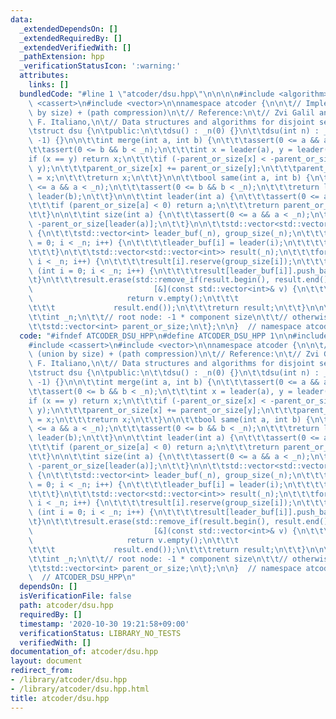 ```yaml
---
data:
  _extendedDependsOn: []
  _extendedRequiredBy: []
  _extendedVerifiedWith: []
  _pathExtension: hpp
  _verificationStatusIcon: ':warning:'
  attributes:
    links: []
  bundledCode: "#line 1 \"atcoder/dsu.hpp\"\n\n\n\n#include <algorithm>\n#include\
    \ <cassert>\n#include <vector>\n\nnamespace atcoder {\n\n\t// Implement (union\
    \ by size) + (path compression)\n\t// Reference:\n\t// Zvi Galil and Giuseppe\
    \ F. Italiano,\n\t// Data structures and algorithms for disjoint set union problems\n\
    \tstruct dsu {\n\tpublic:\n\t\tdsu() : _n(0) {}\n\t\tdsu(int n) : _n(n), parent_or_size(n,\
    \ -1) {}\n\n\t\tint merge(int a, int b) {\n\t\t\tassert(0 <= a && a < _n);\n\t\
    \t\tassert(0 <= b && b < _n);\n\t\t\tint x = leader(a), y = leader(b);\n\t\t\t\
    if (x == y) return x;\n\t\t\tif (-parent_or_size[x] < -parent_or_size[y]) std::swap(x,\
    \ y);\n\t\t\tparent_or_size[x] += parent_or_size[y];\n\t\t\tparent_or_size[y]\
    \ = x;\n\t\t\treturn x;\n\t\t}\n\n\t\tbool same(int a, int b) {\n\t\t\tassert(0\
    \ <= a && a < _n);\n\t\t\tassert(0 <= b && b < _n);\n\t\t\treturn leader(a) ==\
    \ leader(b);\n\t\t}\n\n\t\tint leader(int a) {\n\t\t\tassert(0 <= a && a < _n);\n\
    \t\t\tif (parent_or_size[a] < 0) return a;\n\t\t\treturn parent_or_size[a] = leader(parent_or_size[a]);\n\
    \t\t}\n\n\t\tint size(int a) {\n\t\t\tassert(0 <= a && a < _n);\n\t\t\treturn\
    \ -parent_or_size[leader(a)];\n\t\t}\n\n\t\tstd::vector<std::vector<int>> groups()\
    \ {\n\t\t\tstd::vector<int> leader_buf(_n), group_size(_n);\n\t\t\tfor (int i\
    \ = 0; i < _n; i++) {\n\t\t\t\tleader_buf[i] = leader(i);\n\t\t\t\tgroup_size[leader_buf[i]]++;\n\
    \t\t\t}\n\t\t\tstd::vector<std::vector<int>> result(_n);\n\t\t\tfor (int i = 0;\
    \ i < _n; i++) {\n\t\t\t\tresult[i].reserve(group_size[i]);\n\t\t\t}\n\t\t\tfor\
    \ (int i = 0; i < _n; i++) {\n\t\t\t\tresult[leader_buf[i]].push_back(i);\n\t\t\
    \t}\n\t\t\tresult.erase(std::remove_if(result.begin(), result.end(),\n\t\t\t \
    \                           [&](const std::vector<int>& v) {\n\t\t\t\t       \
    \                     return v.empty();\n\t\t\t                            }),\n\
    \t\t\t             result.end());\n\t\t\treturn result;\n\t\t}\n\n\tprivate:\n\
    \t\tint _n;\n\t\t// root node: -1 * component size\n\t\t// otherwise: parent\n\
    \t\tstd::vector<int> parent_or_size;\n\t};\n\n}  // namespace atcoder\n\n\n"
  code: "#ifndef ATCODER_DSU_HPP\n#define ATCODER_DSU_HPP 1\n\n#include <algorithm>\n\
    #include <cassert>\n#include <vector>\n\nnamespace atcoder {\n\n\t// Implement\
    \ (union by size) + (path compression)\n\t// Reference:\n\t// Zvi Galil and Giuseppe\
    \ F. Italiano,\n\t// Data structures and algorithms for disjoint set union problems\n\
    \tstruct dsu {\n\tpublic:\n\t\tdsu() : _n(0) {}\n\t\tdsu(int n) : _n(n), parent_or_size(n,\
    \ -1) {}\n\n\t\tint merge(int a, int b) {\n\t\t\tassert(0 <= a && a < _n);\n\t\
    \t\tassert(0 <= b && b < _n);\n\t\t\tint x = leader(a), y = leader(b);\n\t\t\t\
    if (x == y) return x;\n\t\t\tif (-parent_or_size[x] < -parent_or_size[y]) std::swap(x,\
    \ y);\n\t\t\tparent_or_size[x] += parent_or_size[y];\n\t\t\tparent_or_size[y]\
    \ = x;\n\t\t\treturn x;\n\t\t}\n\n\t\tbool same(int a, int b) {\n\t\t\tassert(0\
    \ <= a && a < _n);\n\t\t\tassert(0 <= b && b < _n);\n\t\t\treturn leader(a) ==\
    \ leader(b);\n\t\t}\n\n\t\tint leader(int a) {\n\t\t\tassert(0 <= a && a < _n);\n\
    \t\t\tif (parent_or_size[a] < 0) return a;\n\t\t\treturn parent_or_size[a] = leader(parent_or_size[a]);\n\
    \t\t}\n\n\t\tint size(int a) {\n\t\t\tassert(0 <= a && a < _n);\n\t\t\treturn\
    \ -parent_or_size[leader(a)];\n\t\t}\n\n\t\tstd::vector<std::vector<int>> groups()\
    \ {\n\t\t\tstd::vector<int> leader_buf(_n), group_size(_n);\n\t\t\tfor (int i\
    \ = 0; i < _n; i++) {\n\t\t\t\tleader_buf[i] = leader(i);\n\t\t\t\tgroup_size[leader_buf[i]]++;\n\
    \t\t\t}\n\t\t\tstd::vector<std::vector<int>> result(_n);\n\t\t\tfor (int i = 0;\
    \ i < _n; i++) {\n\t\t\t\tresult[i].reserve(group_size[i]);\n\t\t\t}\n\t\t\tfor\
    \ (int i = 0; i < _n; i++) {\n\t\t\t\tresult[leader_buf[i]].push_back(i);\n\t\t\
    \t}\n\t\t\tresult.erase(std::remove_if(result.begin(), result.end(),\n\t\t\t \
    \                           [&](const std::vector<int>& v) {\n\t\t\t\t       \
    \                     return v.empty();\n\t\t\t                            }),\n\
    \t\t\t             result.end());\n\t\t\treturn result;\n\t\t}\n\n\tprivate:\n\
    \t\tint _n;\n\t\t// root node: -1 * component size\n\t\t// otherwise: parent\n\
    \t\tstd::vector<int> parent_or_size;\n\t};\n\n}  // namespace atcoder\n\n#endif\
    \  // ATCODER_DSU_HPP\n"
  dependsOn: []
  isVerificationFile: false
  path: atcoder/dsu.hpp
  requiredBy: []
  timestamp: '2020-10-30 19:21:58+09:00'
  verificationStatus: LIBRARY_NO_TESTS
  verifiedWith: []
documentation_of: atcoder/dsu.hpp
layout: document
redirect_from:
- /library/atcoder/dsu.hpp
- /library/atcoder/dsu.hpp.html
title: atcoder/dsu.hpp
---
```

